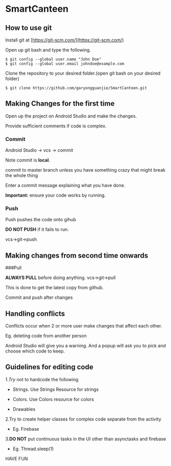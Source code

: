# SmartCanteen
## How to use git


Install git at [https://git-scm.com/](https://git-scm.com/)

Open up git bash and type the following.
```
$ git config --global user.name "John Doe"
$ git config --global user.email johndoe@example.com
```

Clone the repository to your desired folder.(open git bash on your desired folder)

```
$ git clone https://github.com/garyongguanjie/SmartCanteen.git
```

## Making Changes for the first time
Open up the project on Android Studio and make the changes.

Provide sufficient comments if code is complex.

### Commit

Android Studio -> vcs -> commit 

Note commit is **local**.

commit to master branch unless you have something crazy that might break the whole thing

Enter a commit message explaining what you have done.


**Important:** ensure your code works by running.

### Push

Push pushes the code onto gihub

**DO NOT PUSH** if it fails to run.

vcs->git->push

## Making changes from second time onwards

###Pull

**ALWAYS PULL** before doing anything. vcs->git->pull 

This is done to get the latest copy from github.

Commit and push after changes

## Handling conflicts

Conflicts occur when 2 or more user make changes that affect each other.

Eg. deleting code from another person

Android Studio will give you a warning. And a popup will ask you to pick and choose which code to keep.

## Guidelines for editing code

1.*Try* not to hardcode the following
  
  * Strings. Use Strings Resource for strings
  
  * Colors. Use Colors resource for colors
  
  * Drawables
  
2.Try to create helper classes for complex code separate from the activity
  * Eg. Firebase

3.**DO NOT** put continuous tasks in the UI other than asynctasks and firebase
  * Eg. Thread.sleep(1)
  
  
  HAVE FUN







